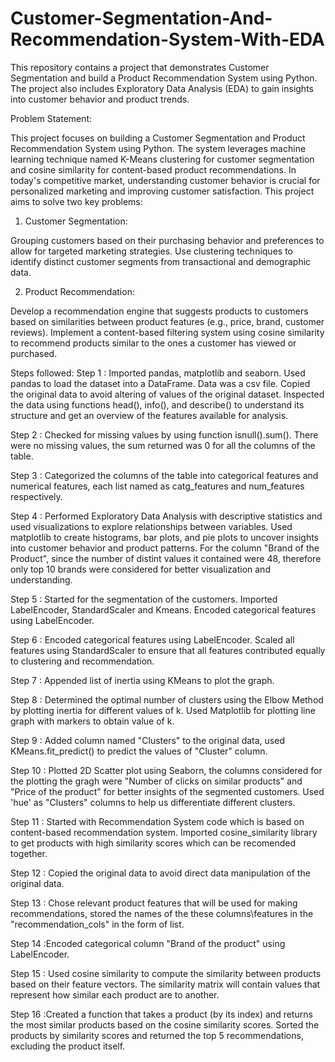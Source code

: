 # Customer-Segmentation-And-Recommendation-System-With-EDA
This repository contains a project that demonstrates Customer Segmentation and build a Product Recommendation System using Python. The project also includes Exploratory Data Analysis (EDA) to gain insights into customer behavior and product trends.

Problem Statement:

This project focuses on building a Customer Segmentation and Product Recommendation System using Python. The system leverages machine learning technique named K-Means clustering for customer segmentation and cosine similarity for content-based product recommendations. In today's competitive market, understanding customer behavior is crucial for personalized marketing and improving customer satisfaction. This project aims to solve two key problems:

1. Customer Segmentation:

Grouping customers based on their purchasing behavior and preferences to allow for targeted marketing strategies. Use clustering techniques to identify distinct customer segments from transactional and demographic data.

2. Product Recommendation:

Develop a recommendation engine that suggests products to customers based on similarities between product features (e.g., price, brand, customer reviews). Implement a content-based filtering system using cosine similarity to recommend products similar to the ones a customer has viewed or purchased.

Steps followed:
Step 1 : Imported pandas, matplotlib and seaborn. Used pandas to load the dataset into a DataFrame. Data was a csv file. Copied the original data to avoid altering of values of the original dataset. Inspected the data using functions head(), info(), and describe() to understand its structure and get an overview of the features available for analysis.

Step 2 : Checked for missing values by using function isnull().sum(). There were no missing values, the sum returned was 0 for all the columns of the table.

Step 3 : Categorized the columns of the table into categorical features and numerical features, each list named as catg_features and num_features respectively.

Step 4 : Performed Exploratory Data Analysis with descriptive statistics and used visualizations to explore relationships between variables. Used matplotlib to create histograms, bar plots, and pie plots to uncover insights into customer behavior and product patterns. For the column "Brand of the Product", since the number of distint values it contained were 48, therefore only top 10 brands were considered for better visualization and understanding.

Step 5 : Started for the segmentation of the customers. Imported LabelEncoder, StandardScaler and  Kmeans. Encoded categorical features using LabelEncoder.

Step 6 : Encoded categorical features using LabelEncoder. Scaled all features using StandardScaler to ensure that all features contributed equally to clustering and recommendation.

Step 7 : Appended list of inertia using KMeans to plot the graph.

Step 8 : Determined the optimal number of clusters using the Elbow Method by plotting inertia for different values of k. Used Matplotlib for plotting line graph with markers to obtain value of k.

Step 9 : Added column named "Clusters" to the original data, used KMeans.fit_predict() to predict the values of "Cluster" column.

Step 10 : Plotted 2D Scatter plot using Seaborn, the columns considered for the plotting the gragh were "Number of clicks on similar products" and "Price of the product" for better insights of the segmented customers. Used 'hue' as "Clusters" columns to help us differentiate different clusters.

Step 11 : Started with Recommendation System code which is based on content-based recommendation system. Imported cosine_similarity library to get products with high similarity scores which can be recomended together.

Step 12 : Copied the original data to avoid direct data manipulation of the original data.

Step 13 : Chose relevant product features that will be used for making recommendations, stored the names of the these columns\features in the "recommendation_cols" in the form of list.

Step 14 :Encoded categorical column "Brand of the product" using LabelEncoder.

Step 15 : Used cosine similarity to compute the similarity between products based on their feature vectors. The similarity matrix will contain values that represent how similar each product are to another.

Step 16 :Created a function that takes a product (by its index) and returns the most similar products based on the cosine similarity scores. Sorted the products by similarity scores and returned the top 5 recommendations, excluding the product itself.
